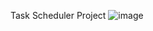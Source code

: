 
Task Scheduler Project
![image](https://github.com/kevinshi-git/task-scheduler/assets/76260759/511b203f-9575-4e81-b52b-c37b07254294)


